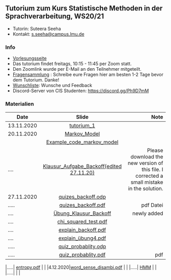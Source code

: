 ## Tutorium zum Kurs Statistische Methoden in der Sprachverarbeitung, WS20/21
- Tutorin: Suteera  Seeha 
- Kontakt: s.seeha@campus.lmu.de


### Info
- [Vorlesungsseite](https://www.cis.uni-muenchen.de/~schmid/lehre/StatNLP/)
- Das tutorium findet freitags, 10:15 - 11:45 per Zoom statt.
- Den Zoomlink wurde per E-Mail an den Teilnehmer mitgeteilt.
- [Fragensammlung](https://docs.google.com/document/d/1hSTtDnCD4haLUXybEkNCLI_tYMLDx-FZaZDUp34aP9U/edit) : Schreibe eure Fragen hier am besten 1-2 Tage bevor dem Tutorium. Danke!
- [Wunschliste](https://docs.google.com/document/d/1KWWZQjQr_h4n8rptCKLz67phYf0XHoNiM44-MTAWvig/edit?usp=sharing): Wunsche und Feedback
- Discord-Server von CIS Studenten: https://discord.gg/Ph9D7mM

### Materialien

| Date       | Slide          | Note |
| ------------- |:-------------:| -----:|
| 13.11.2020| [tutorium_1](https://github.com/tutorium-statistische-methode-ws2021/tutorium-statistische-methode-ws2021.github.io/raw/main/Tutorium_1.pdf)|  |
| 20.11.2020 | [Markov_Model](https://github.com/tutorium-statistische-methode-ws2021/tutorium-statistische-methode-ws2021.github.io/raw/main/Markov_model.pdf)|   |
| |[Example_code_markov_model](https://raw.githubusercontent.com/tutorium-statistische-methode-ws2021/tutorium-statistische-methode-ws2021.github.io/main/markov_model_example.py) | |
| ....| [Klausur_Aufgabe_Backoff(edited 27.11.20)](https://github.com/tutorium-statistische-methode-ws2021/tutorium-statistische-methode-ws2021.github.io/raw/main/Example_smoothing_edited.pdf)    | Please download the new version of this file. I corrected a small mistake in the solution.|
| 27.11.2020 | [quizes_backoff.odp](https://github.com/tutorium-statistische-methode-ws2021/tutorium-statistische-methode-ws2021.github.io/raw/main/quizes_backoff.odp) |    |
|.....| [quizes_backoff.pdf](https://github.com/tutorium-statistische-methode-ws2021/tutorium-statistische-methode-ws2021.github.io/blob/main/quizes_backoff.pdf)  |  pdf Datei  |
| ....| [Übung_Klausur_Backoff](https://github.com/tutorium-statistische-methode-ws2021/tutorium-statistische-methode-ws2021.github.io/raw/main/quizes_backoff_%C3%BCbung.odp)      | newly added   |
| ....| [chi_squared_test.pdf](https://github.com/tutorium-statistische-methode-ws2021/tutorium-statistische-methode-ws2021.github.io/raw/main/chi_squared_test.pdf)     |    |
| ....| [explain_backoff.pdf](https://github.com/tutorium-statistische-methode-ws2021/tutorium-statistische-methode-ws2021.github.io/raw/main/explain_backoff.pdf)     |    |
| ....|[explain_übung4.pdf](https://github.com/tutorium-statistische-methode-ws2021/tutorium-statistische-methode-ws2021.github.io/raw/main/explain_%C3%BCbung4.pdf)      |    |
|.....| [quiz_probablity.odp](https://github.com/tutorium-statistische-methode-ws2021/tutorium-statistische-methode-ws2021.github.io/raw/main/quiz_probablity.odp)  |    |
|.....| [quiz_probablity.pdf](https://github.com/tutorium-statistische-methode-ws2021/tutorium-statistische-methode-ws2021.github.io/blob/main/quiz_probablity.pdf)  | pdf   |

|.....|  [entropy.pdf](https://github.com/tutorium-statistische-methode-ws2021/tutorium-statistische-methode-ws2021.github.io/raw/main/entropy.pdf)  |    |
|4.12.2020|[word_sense_disambi.pdf](https://github.com/tutorium-statistische-methode-ws2021/tutorium-statistische-methode-ws2021.github.io/raw/main/word_sense_disambi.pdf)   |    |
|.....| [HMM](https://github.com/tutorium-statistische-methode-ws2021/tutorium-statistische-methode-ws2021.github.io/raw/main/HMM.pdf)  |    |
|.....|   |    |



